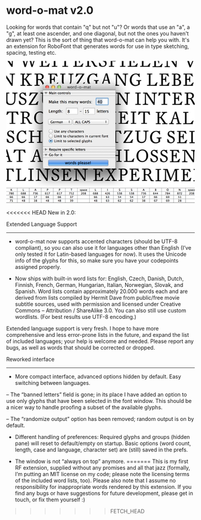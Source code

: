 word-o-mat v2.0
==========

Looking for words that contain "q" but not "u"? Or words that use an "a", a "g", at least one ascender, and one diagonal, but not the ones you haven't drawn yet? This is the sort of thing that word-o-mat can help you with. It's an extension for RoboFont that generates words for use in type sketching, spacing, testing etc.

![word-o-mat screenshot](/screenshot.png)

<<<<<<< HEAD
New in 2.0:

Extended Language Support
*************************

- word-o-mat now supports accented characters (should be UTF-8 compliant), so you can also use it for languages other than English (I’ve only tested it for Latin-based languages for now). It uses the Unicode info of the glyphs for this, so make sure you have your codepoints assigned properly.

- Now ships with built-in word lists for: English, Czech, Danish, Dutch, Finnish, French, German, Hungarian, Italian, Norwegian, Slovak, and Spanish. Word lists contain approximately 20.000 words each and are derived from lists compiled by Hermit Dave from public/free movie subtitle sources, used with permission and licensed under Creative Commons – Attribution / ShareAlike 3.0. 
You can also still use custom wordlists. (For best results use UTF-8 encoding.)

Extended language support is very fresh. I hope to have more comprehensive and less error-prone lists in the future, and expand the list of included languages; your help is welcome and needed. Please report any bugs, as well as words that should be corrected or dropped.


Reworked interface
******************

- More compact interface, advanced options hidden by default. Easy switching between languages. 

– The “banned letters” field is gone; in its place I have added an option to use only glyphs that have been selected in the font window. This should be a nicer way to handle proofing a subset of the available glyphs.

– The “randomize output” option has been removed; random output is on by default.

- Different handling of preferences: Required glyphs and groups (hidden pane) will reset to default/empty on startup. Basic options (word count, length, case and language, character set) are (still) saved in the prefs.

- The window is not “always on top” anymore.
=======
This is my first RF extension, supplied without any promises and all that jazz (formally, I’m putting an MIT license on my code; please note the licensing terms of the included word lists, too). Please also note that I assume no responsibility for inappropriate words rendered by this extension.
If you find any bugs or have suggestions for future development, please get in touch, or fix them yourself :)
>>>>>>> FETCH_HEAD

